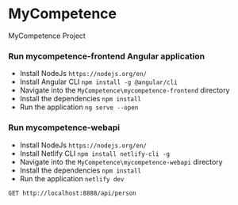 # MyCompetence

MyCompetence Project

### Run mycompetence-frontend Angular application

* Install NodeJs ``https://nodejs.org/en/``
* Install Angular CLI ``npm install -g @angular/cli``
* Navigate into the ``MyCompetence\mycompetence-frontend`` directory
* Install the dependencies ``npm install``
* Run the application ``ng serve --open``

### Run mycompetence-webapi 

* Install NodeJs ``https://nodejs.org/en/``
* Install Netlify CLI ``npm install netlify-cli -g``
* Navigate into the ``MyCompetence\mycompetence-webapi`` directory
* Install the dependencies ``npm install``
* Run the application ``netlify dev``

``GET http://localhost:8888/api/person``
